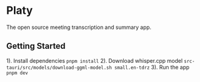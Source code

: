 # Platy

The open source meeting transcription and summary app.

## Getting Started

1). Install dependencies
`pnpm install`
2). Download whisper.cpp model
`src-tauri/src/models/download-ggml-model.sh small.en-tdrz`
3). Run the app
`pnpm dev`

